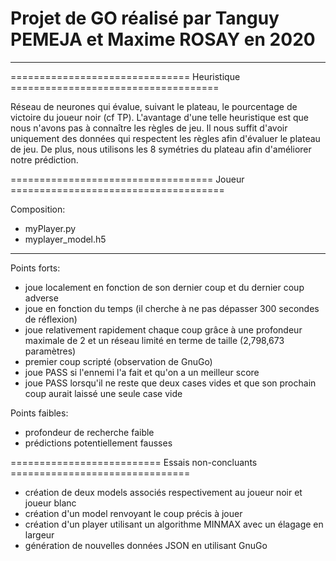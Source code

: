  # Projet de GO réalisé par Tanguy PEMEJA et Maxime ROSAY en 2020
--------------------------------------------------------------------------------

=============================== Heuristique ====================================

Réseau de neurones qui évalue, suivant le plateau, le pourcentage de victoire du
joueur noir (cf TP).
L'avantage d'une telle heuristique est que nous n'avons pas à connaître les
règles de jeu.
Il nous suffit d'avoir uniquement des données qui respectent les règles afin
d'évaluer le plateau de jeu.
De plus, nous utilisons les 8 symétries du plateau afin d'améliorer notre
prédiction.

=================================== Joueur =====================================

Composition:
  - myPlayer.py
  - myplayer_model.h5
------------------------
Points forts:
  - joue localement en fonction de son dernier coup et du dernier coup adverse
  - joue en fonction du temps (il cherche à ne pas dépasser 300 secondes de
    réflexion)
  - joue relativement rapidement chaque coup grâce à une profondeur maximale de
    2 et un réseau limité en terme de taille (2,798,673 paramètres)
  - premier coup scripté (observation de GnuGo)
  - joue PASS si l'ennemi l'a fait et qu'on a un meilleur score
  - joue PASS lorsqu'il ne reste que deux cases vides et que son prochain coup
    aurait laissé une seule case vide

Points faibles:
  - profondeur de recherche faible
  - prédictions potentiellement fausses


========================== Essais non-concluants ===============================

- création de deux models associés respectivement au joueur noir et joueur blanc
- création d'un model renvoyant le coup précis à jouer
- création d'un player utilisant un algorithme MINMAX avec un élagage en largeur
- génération de nouvelles données JSON en utilisant GnuGo
